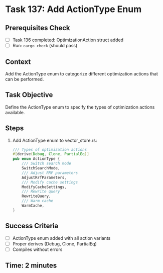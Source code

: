 # Task 137: Add ActionType Enum

## Prerequisites Check
- [ ] Task 136 completed: OptimizationAction struct added
- [ ] Run: `cargo check` (should pass)

## Context
Add the ActionType enum to categorize different optimization actions that can be performed.

## Task Objective
Define the ActionType enum to specify the types of optimization actions available.

## Steps
1. Add ActionType enum to vector_store.rs:
   ```rust
   /// Types of optimization actions
   #[derive(Debug, Clone, PartialEq)]
   pub enum ActionType {
       /// Switch search mode
       SwitchSearchMode,
       /// Adjust RRF parameters
       AdjustRrfParameters,
       /// Modify cache settings
       ModifyCacheSettings,
       /// Rewrite query
       RewriteQuery,
       /// Warm cache
       WarmCache,
   }
   ```

## Success Criteria
- [ ] ActionType enum added with all action variants
- [ ] Proper derives (Debug, Clone, PartialEq)
- [ ] Compiles without errors

## Time: 2 minutes